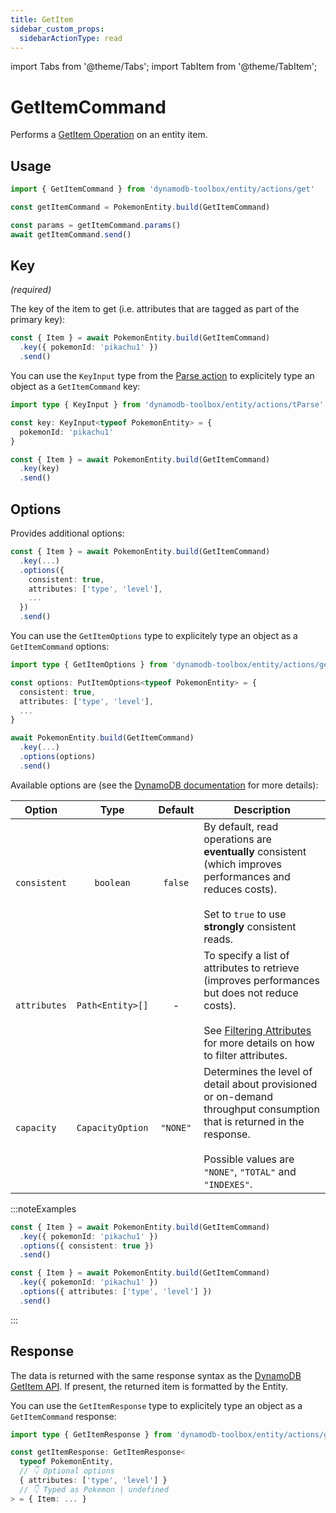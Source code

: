 ```yaml
---
title: GetItem
sidebar_custom_props:
  sidebarActionType: read
---
```


import Tabs from '@theme/Tabs';
import TabItem from '@theme/TabItem';

# GetItemCommand

Performs a [GetItem Operation](https://docs.aws.amazon.com/amazondynamodb/latest/APIReference/API_GetItem.html) on an entity item.

## Usage

```ts
import { GetItemCommand } from 'dynamodb-toolbox/entity/actions/get'

const getItemCommand = PokemonEntity.build(GetItemCommand)

const params = getItemCommand.params()
await getItemCommand.send()
```

## Key

<p style={{ marginTop: '-15px' }}><i>(required)</i></p>

The key of the item to get (i.e. attributes that are tagged as part of the primary key):

```ts
const { Item } = await PokemonEntity.build(GetItemCommand)
  .key({ pokemonId: 'pikachu1' })
  .send()
```

You can use the `KeyInput` type from the [Parse action](../16-parse.md) to explicitely type an object as a `GetItemCommand` key:

```ts
import type { KeyInput } from 'dynamodb-toolbox/entity/actions/tParse'

const key: KeyInput<typeof PokemonEntity> = {
  pokemonId: 'pikachu1'
}

const { Item } = await PokemonEntity.build(GetItemCommand)
  .key(key)
  .send()
```

## Options

Provides additional options:

```ts
const { Item } = await PokemonEntity.build(GetItemCommand)
  .key(...)
  .options({
    consistent: true,
    attributes: ['type', 'level'],
    ...
  })
  .send()
```

You can use the `GetItemOptions` type to explicitely type an object as a `GetItemCommand` options:

```ts
import type { GetItemOptions } from 'dynamodb-toolbox/entity/actions/get'

const options: PutItemOptions<typeof PokemonEntity> = {
  consistent: true,
  attributes: ['type', 'level'],
  ...
}

await PokemonEntity.build(GetItemCommand)
  .key(...)
  .options(options)
  .send()
```

Available options are (see the [DynamoDB documentation](https://docs.aws.amazon.com/amazondynamodb/latest/APIReference/API_GetItem.html#API_GetItem_RequestParameters) for more details):

| Option       |       Type       | Default  | Description                                                                                                                                                                              |
| ------------ | :--------------: | :------: | ---------------------------------------------------------------------------------------------------------------------------------------------------------------------------------------- |
| `consistent` |    `boolean`     | `false`  | By default, read operations are <b>eventually</b> consistent (which improves performances and reduces costs).<br/><br/>Set to `true` to use <b>strongly</b> consistent reads.            |
| `attributes` | `Path<Entity>[]` |    -     | To specify a list of attributes to retrieve (improves performances but does not reduce costs).<br/><br/>See [Filtering Attributes](TODO) for more details on how to filter attributes.   |
| `capacity`   | `CapacityOption` | `"NONE"` | Determines the level of detail about provisioned or on-demand throughput consumption that is returned in the response.<br/><br/>Possible values are `"NONE"`, `"TOTAL"` and `"INDEXES"`. |

:::noteExamples

<Tabs>
<TabItem value="consistent" label="Consistent read">

```ts
const { Item } = await PokemonEntity.build(GetItemCommand)
  .key({ pokemonId: 'pikachu1' })
  .options({ consistent: true })
  .send()
```

</TabItem>
<TabItem value="filtered" label="Filtered">

```ts
const { Item } = await PokemonEntity.build(GetItemCommand)
  .key({ pokemonId: 'pikachu1' })
  .options({ attributes: ['type', 'level'] })
  .send()
```

</TabItem>
</Tabs>

:::

## Response

The data is returned with the same response syntax as the [DynamoDB GetItem API](https://docs.aws.amazon.com/amazondynamodb/latest/APIReference/API_GetItem.html#API_GetItem_ResponseElements). If present, the returned item is formatted by the Entity.

You can use the `GetItemResponse` type to explicitely type an object as a `GetItemCommand` response:

```ts
import type { GetItemResponse } from 'dynamodb-toolbox/entity/actions/get'

const getItemResponse: GetItemResponse<
  typeof PokemonEntity,
  // 👇 Optional options
  { attributes: ['type', 'level'] }
  // 👇 Typed as Pokemon | undefined
> = { Item: ... }
```
